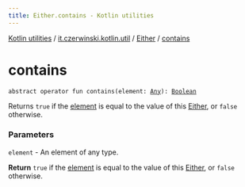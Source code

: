 ```yaml
---
title: Either.contains - Kotlin utilities
---
```


[Kotlin utilities](../../index.html) / [it.czerwinski.kotlin.util](../index.html) / [Either](index.html) / [contains](./contains.html)

# contains

`abstract operator fun contains(element: `[`Any`](https://kotlinlang.org/api/latest/jvm/stdlib/kotlin/-any/index.html)`): `[`Boolean`](https://kotlinlang.org/api/latest/jvm/stdlib/kotlin/-boolean/index.html)

Returns `true` if the [element](contains.html#it.czerwinski.kotlin.util.Either$contains(kotlin.Any)/element) is equal to the value of this [Either](index.html), or `false` otherwise.

### Parameters

`element` - An element of any type.

**Return**
`true` if the [element](contains.html#it.czerwinski.kotlin.util.Either$contains(kotlin.Any)/element) is equal to the value of this [Either](index.html), or `false` otherwise.


